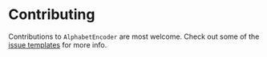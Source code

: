 # Contributing

Contributions to `AlphabetEncoder` are most welcome. Check out some of the [issue templates](./.github/ISSUE_TEMPLATE/) for more info.
